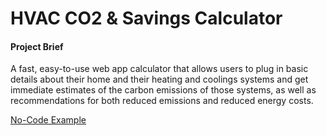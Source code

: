 # HVAC CO2 & Savings Calculator

#### Project Brief
A fast, easy-to-use web app calculator that allows users to plug in basic details about their home and their heating and coolings systems and get immediate estimates of the carbon emissions of those systems, as well as recommendations for both reduced emissions and reduced energy costs.

[No-Code Example](https://zwell.bubbleapps.io/hvac-calculator)

